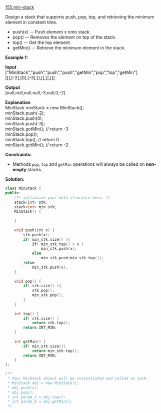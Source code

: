 [155.min-stack](https://leetcode.com/problems/min-stack/)  

Design a stack that supports push, pop, top, and retrieving the minimum element in constant time.

*   push(x) -- Push element x onto stack.
*   pop() -- Removes the element on top of the stack.
*   top() -- Get the top element.
*   getMin() -- Retrieve the minimum element in the stack.

**Example 1:**

  
**Input**  
\["MinStack","push","push","push","getMin","pop","top","getMin"\]  
\[\[\],\[-2\],\[0\],\[-3\],\[\],\[\],\[\],\[\]\]  
  
**Output**  
\[null,null,null,null,-3,null,0,-2\]  
  
**Explanation**  
MinStack minStack = new MinStack();  
minStack.push(-2);  
minStack.push(0);  
minStack.push(-3);  
minStack.getMin(); // return -3  
minStack.pop();  
minStack.top();    // return 0  
minStack.getMin(); // return -2  

**Constraints:**

*   Methods `pop`, `top` and `getMin` operations will always be called on **non-empty** stacks.  



**Solution:**  

```cpp
class MinStack {
public:
    /** initialize your data structure here. */
    stack<int> stk;
    stack<int> min_stk;
    MinStack() {
        
    }
    
    void push(int x) {
        stk.push(x);
        if( min_stk.size() ){
            if( min_stk.top() > x )
                min_stk.push(x);
            else
                min_stk.push(min_stk.top());
        }else
            min_stk.push(x);
    }
    
    void pop() {
        if( stk.size() ){
            stk.pop();
            min_stk.pop();
        }
    }
    
    int top() {
        if( stk.size() )
            return stk.top();
        return INT_MIN;
    }
    
    int getMin() {
        if( min_stk.size())
            return min_stk.top();
        return INT_MIN;
    }
};

/**
 * Your MinStack object will be instantiated and called as such:
 * MinStack obj = new MinStack();
 * obj.push(x);
 * obj.pop();
 * int param_3 = obj.top();
 * int param_4 = obj.getMin();
 */
```
      